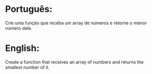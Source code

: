# Português:

Crie uma função que receba um array de números e retorne o menor número dele.

# English:

Create a function that receives an array of numbers and returns the smallest number of it.
